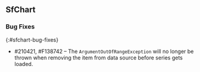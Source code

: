 ﻿## SfChart

### Bug Fixes
{:#sfchart-bug-fixes}

* \#210421, \#F138742 – The `ArgumentOutOfRangeException` will no longer be thrown when removing the item from data source before series gets loaded.
